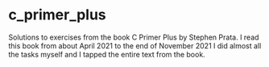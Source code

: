 # c_primer_plus
Solutions to exercises from the book C Primer Plus by Stephen Prata.
I read this book from about April 2021 to the end of November 2021
I did almost all the tasks myself and I tapped the entire text from the book.
